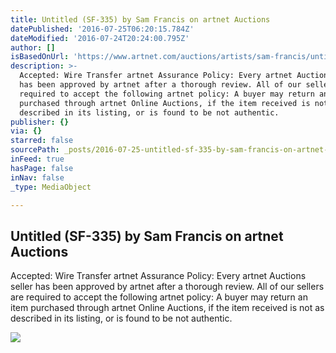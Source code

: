 ```yaml
---
title: Untitled (SF-335) by Sam Francis on artnet Auctions
datePublished: '2016-07-25T06:20:15.784Z'
dateModified: '2016-07-24T20:24:00.795Z'
author: []
isBasedOnUrl: 'https://www.artnet.com/auctions/artists/sam-francis/untitled-sf-335'
description: >-
  Accepted: Wire Transfer artnet Assurance Policy: Every artnet Auctions seller
  has been approved by artnet after a thorough review. All of our sellers are
  required to accept the following artnet policy: A buyer may return an item
  purchased through artnet Online Auctions, if the item received is not as
  described in its listing, or is found to be not authentic.
publisher: {}
via: {}
starred: false
sourcePath: _posts/2016-07-25-untitled-sf-335-by-sam-francis-on-artnet-auctions.md
inFeed: true
hasPage: false
inNav: false
_type: MediaObject

---
```

<article style=""><h1>Untitled (SF-335) by Sam Francis on artnet Auctions</h1><p>Accepted: Wire Transfer artnet Assurance Policy: Every artnet Auctions seller has been approved by artnet after a thorough review. All of our sellers are required to accept the following artnet policy: A buyer may return an item purchased through artnet Online Auctions, if the item received is not as described in its listing, or is found to be not authentic.</p><img src="https://images.artnet.com/aoa_lot_images/117788/sam-francis-untitled-sf-335-prints-and-multiples-lithograph.jpg" /></article>